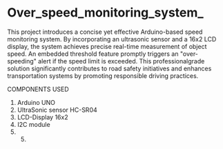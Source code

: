 # Over_speed_monitoring_system_
This project introduces a concise yet effective Arduino-based speed
monitoring system. By incorporating an ultrasonic sensor and a 16x2
LCD display, the system achieves precise real-time measurement of
object speed. An embedded threshold feature promptly triggers an
"over-speeding" alert if the speed limit is exceeded. This professionalgrade solution significantly contributes to road safety initiatives and
enhances transportation systems by promoting responsible driving
practices.

COMPONENTS USED
1) Arduino UNO
2) UltraSonic sensor HC-SR04
3) LCD-Display 16x2
4) I2C module
5) 5) 
